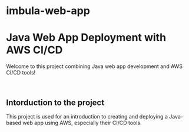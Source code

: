 # imbula-web-app
# Java Web App Deployment with AWS CI/CD

Welcome to this project combining Java web app development and AWS CI/CD tools!

<br>

## Intorduction to the project
This project is used for an introduction to creating and deploying a Java-based web app using AWS, especially their CI/CD tools.